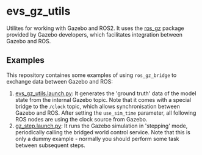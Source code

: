 # evs_gz_utils

Utilites for working with Gazebo and ROS2.
It uses the [ros_gz](https://github.com/gazebosim/ros_gz) package provided by Gazebo developers, which facilitates integration between Gazebo and ROS.

## Examples

This repository containes some examples of using `ros_gz_bridge` to exchange data between Gazebo and ROS:
1. [evs_gz_utils.launch.py](./launch/evs_gz_utils.launch.py):
It generates the 'ground truth' data of the model state from the internal Gazebo topic.
Note that it comes with a special bridge to the `/clock` topic, which allows synchronisation between Gazebo and ROS.
After setting the `use_sim_time` parameter, all following ROS nodes are using the clock source from Gazebo.
2. [gz_step.launch.py](./launch/gz_step.launch.py):
It runs the Gazebo simulation in 'stepping' mode, periodically calling the bridged world control service.
Note that this is only a dummy example - normally you should perform some task between subsequent steps.